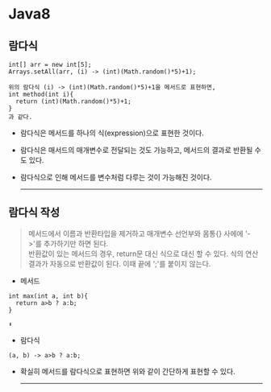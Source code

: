 # Java8

## 람다식

```
int[] arr = new int[5];
Arrays.setAll(arr, (i) -> (int)(Math.random()*5)+1);

위의 람다식 (i) -> (int)(Math.random()*5)+1을 메서드로 표현하면,
int method(int i){
  return (int)(Math.random()*5)+1;
}
과 같다.
```
* 람다식은 메서드를 하나의 식(expression)으로 표현한 것이다.  
* 람다식은 매서드의 매개변수로 전달되는 것도 가능하고, 메서드의 결과로 반환될 수도 있다.
* 람다식으로 인해 메서드를 변수처럼 다루는 것이 가능해진 것이다.
 
  * * *
  


## 람다식 작성
> 메서드에서 이름과 반환타입을 제거하고 매개변수 선언부와 몸통{} 사에에 '->'를 추가하기만 하면 된다.  
> 반환값이 있는 메서드의 경우, return문 대신 식으로 대신 할 수 있다. 식의 연산결과가 자동으로 반환값이 된다. 이때 끝에 ';'를 붙이지 않는다.

* 메서드
```
int max(int a, int b){
  return a>b ? a:b;
}
```
    ⬇️
* 람다식
```
(a, b) -> a>b ? a:b;
```

* 확실히 메서드를 람다식으로 표현하면 위와 같이 간단하게 표현할 수 있다.

  * * *





  
